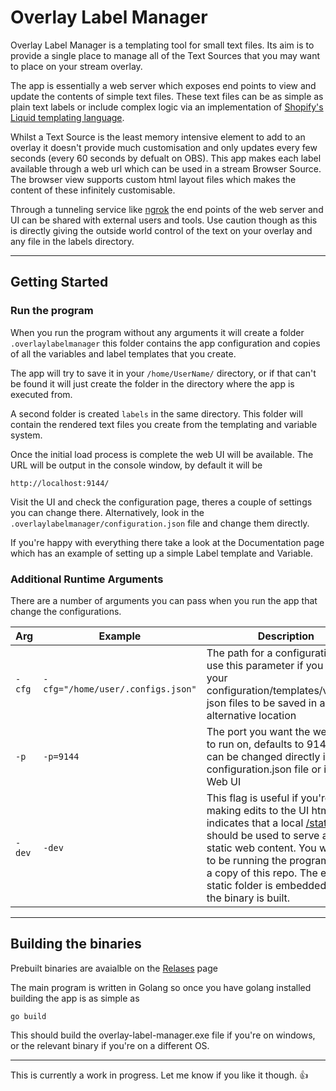 # Overlay Label Manager

Overlay Label Manager is a templating tool for small text files. Its aim is to provide a single place to manage all of the Text Sources that you may want to place on your stream overlay.


The app is essentially a web server which exposes end points to view and update the contents of simple text files. These text files can be as simple as plain text labels or include complex logic via an implementation of [Shopify's Liquid templating language](https://shopify.github.io/liquid/).


Whilst a Text Source is the least memory intensive element to add to an overlay it doesn't provide much customisation and only updates every few seconds (every 60 seconds by defualt on OBS). This app makes each label available through a web url which can be used in a stream Browser Source. The browser view supports custom html layout files which makes the content of these infinitely customisable.


Through a tunneling service like [ngrok](https://ngrok.com) the end points of the web server and UI can be shared with external users and tools. Use caution though as this is directly giving the outside world control of the text on your overlay and any file in the labels directory.

---

## Getting Started

### Run the program

When you run the program without any arguments it will create a folder `.overlaylabelmanager` this folder contains the app configuration and copies of all the variables and label templates that you create.

The app will try to save it in your `/home/UserName/` directory, or if that can't be found it will just create the folder in the directory where the app is executed from.

A second folder is created `labels` in the same directory. This folder will contain the rendered text files you create from the templating and variable system.

Once the initial load process is complete the web UI will be available. The URL will be output in the console window, by default it will be

```http://localhost:9144/```

Visit the UI and check the configuration page, theres a couple of settings you can change there. Alternatively, look in the `.overlaylabelmanager/configuration.json` file and change them directly.

If you're happy with everything there take a look at the Documentation page which has an example of setting up a simple Label template and Variable.


### Additional Runtime Arguments

There are a number of arguments you can pass when you run the app that change the configurations.

| Arg | Example | Description |
| --- | ---     | ----        |
| `-cfg` | `-cfg="/home/user/.configs.json"` | The path for a configuration file, use this parameter if you want your configuration/templates/variables json files to be saved in an alternative location |
| `-p` | `-p=9144` | The port you want the web UI/API to run on, defaults to 9144, this can be changed directly in the configuration.json file or in the Web UI |
| `-dev` | `-dev` | This flag is useful if you're making edits to the UI html/js. It indicates that a local [/static](/static) folder should be used to serve all the static web content. You will need to be running the program within a copy of this repo. The entire static folder is embedded when the binary is built. |

---

## Building the binaries

Prebuilt binaries are avaialble on the [Relases](/decalibrate/overlay-label-manager/releases) page


The main program is written in Golang so once you have golang installed building the app is as simple as

```go build ```

This should build the overlay-label-manager.exe file if you're on windows, or the relevant binary if you're on a different OS.


---

This is currently a work in progress. Let me know if you like it though. 👍
